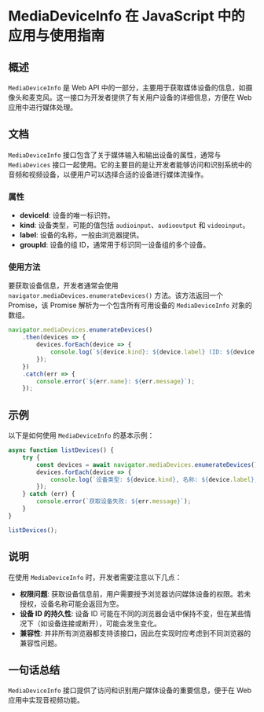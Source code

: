 <!--
Meta Description: # MediaDeviceInfo 在 JavaScript 中的应用与使用指南 ## 概述 `MediaDeviceInfo` 是 Web API 中的一部分，主要用于获取媒体设备的信息，如摄像头和麦克风。这一接口为开发者提供了有关用户设备的详细信息，方便在 Web 应用中进行媒体处理。 ## 文...
Meta Keywords: device, mediadeviceinfo, err, mediadevices, devices
-->

# MediaDeviceInfo 在 JavaScript 中的应用与使用指南

## 概述
`MediaDeviceInfo` 是 Web API 中的一部分，主要用于获取媒体设备的信息，如摄像头和麦克风。这一接口为开发者提供了有关用户设备的详细信息，方便在 Web 应用中进行媒体处理。

## 文档
`MediaDeviceInfo` 接口包含了关于媒体输入和输出设备的属性，通常与 `MediaDevices` 接口一起使用。它的主要目的是让开发者能够访问和识别系统中的音频和视频设备，以便用户可以选择合适的设备进行媒体流操作。

### 属性
- **deviceId**: 设备的唯一标识符。
- **kind**: 设备类型，可能的值包括 `audioinput`、`audiooutput` 和 `videoinput`。
- **label**: 设备的名称，一般由浏览器提供。
- **groupId**: 设备的组 ID，通常用于标识同一设备组的多个设备。

### 使用方法
要获取设备信息，开发者通常会使用 `navigator.mediaDevices.enumerateDevices()` 方法。该方法返回一个 Promise，该 Promise 解析为一个包含所有可用设备的 `MediaDeviceInfo` 对象的数组。

```javascript
navigator.mediaDevices.enumerateDevices()
    .then(devices => {
        devices.forEach(device => {
            console.log(`${device.kind}: ${device.label} (ID: ${device.deviceId})`);
        });
    })
    .catch(err => {
        console.error(`${err.name}: ${err.message}`);
    });
```

## 示例
以下是如何使用 `MediaDeviceInfo` 的基本示例：

```javascript
async function listDevices() {
    try {
        const devices = await navigator.mediaDevices.enumerateDevices();
        devices.forEach(device => {
            console.log(`设备类型: ${device.kind}, 名称: ${device.label}, ID: ${device.deviceId}`);
        });
    } catch (err) {
        console.error(`获取设备失败: ${err.message}`);
    }
}

listDevices();
```

## 说明
在使用 `MediaDeviceInfo` 时，开发者需要注意以下几点：
- **权限问题**: 获取设备信息前，用户需要授予浏览器访问媒体设备的权限。若未授权，设备名称可能会返回为空。
- **设备 ID 的持久性**: 设备 ID 可能在不同的浏览器会话中保持不变，但在某些情况下（如设备连接或断开），可能会发生变化。
- **兼容性**: 并非所有浏览器都支持该接口，因此在实现时应考虑到不同浏览器的兼容性问题。

## 一句话总结
`MediaDeviceInfo` 接口提供了访问和识别用户媒体设备的重要信息，便于在 Web 应用中实现音视频功能。